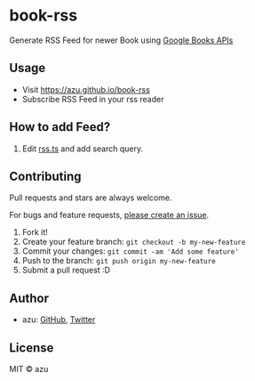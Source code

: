 # book-rss

Generate RSS Feed for newer Book using [Google Books APIs](https://developers.google.com/books/docs/v1/using?hl=ja)

## Usage

- Visit <https://azu.github.io/book-rss>
- Subscribe RSS Feed in your rss reader

## How to add Feed?

1. Edit [rss.ts](./src/rss.ts) and add search query.

## Contributing

Pull requests and stars are always welcome.

For bugs and feature requests, [please create an issue](https://github.com/azu/book-rss/issues).

1. Fork it!
2. Create your feature branch: `git checkout -b my-new-feature`
3. Commit your changes: `git commit -am 'Add some feature'`
4. Push to the branch: `git push origin my-new-feature`
5. Submit a pull request :D

## Author

- azu: [GitHub](https://github.com/azu), [Twitter](https://twitter.com/azu_re)

## License

MIT © azu
